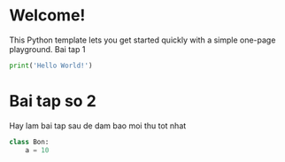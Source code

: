 # Welcome!

This Python template lets you get started quickly with a simple one-page playground.
Bai tap 1

```python runnable
print('Hello World!')
```

# Bai tap so 2

Hay lam bai tap sau de dam bao moi thu tot nhat
```python runnable
class Bon:
    a = 10
```
